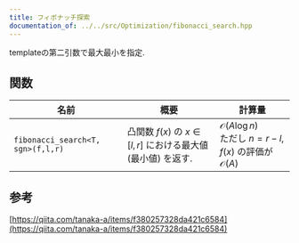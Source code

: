 ```yaml
---
title: フィボナッチ探索
documentation_of: ../../src/Optimization/fibonacci_search.hpp
---
```

templateの第二引数で最大最小を指定. 
## 関数

| 名前         | 概要                                                 | 計算量                         |
| ------------ | ---------------------------------------------------- | ------------------------------ |
| `fibonacci_search<T, sgn>(f,l,r)`   | 凸関数 $f(x)$ の $x\in\lbrack l, r\rbrack$ における最大値(最小値) を返す.            |      $\mathcal{O}(A\log n)$  <br> ただし $n=r-l$, $f(x)$ の評価が$\mathcal{O}(A)$                       |

## 参考
[https://qiita.com/tanaka-a/items/f380257328da421c6584](https://qiita.com/tanaka-a/items/f380257328da421c6584) 